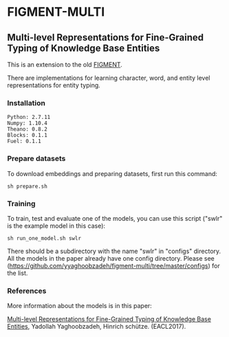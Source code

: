 # FIGMENT-MULTI
## Multi-level Representations for Fine-Grained Typing of Knowledge Base Entities

This is an extension to the old [FIGMENT](https://github.com/yyaghoobzadeh/figment/).  

There are implementations for learning 
character, word, and entity level representations for entity typing.


### Installation
```
Python: 2.7.11 
Numpy: 1.10.4 
Theano: 0.8.2 
Blocks: 0.1.1 
Fuel: 0.1.1 
```


### Prepare datasets
To download embeddings and preparing datasets, first run this command: 

```
sh prepare.sh
```
### Training
To train, test and evaluate one of the models, you can use this script ("swlr" is the example model in this case):

```
sh run_one_model.sh swlr
```
There should be a subdirectory with the name "swlr" in "configs" directory. 
All the models in the paper already have one config directory. 
Please see (https://github.com/yyaghoobzadeh/figment-multi/tree/master/configs) for the list. 


### References
More information about the models is in this paper:

<a href="https://github.com/yyaghoobzadeh/figment-multi/blob/master/eacl-multi-level.pdf">
Multi-level Representations for Fine-Grained Typing of Knowledge Base Entities</a>,
Yadollah Yaghoobzadeh, Hinrich schütze. (EACL2017).
